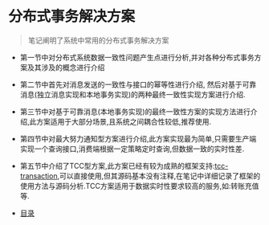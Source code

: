 # 分布式事务解决方案

>笔记阐明了系统中常用的分布式事务解决方案

* 第一节中对分布式系统数据一致性问题产生点进行分析,并对各种分布式事务方案及其涉及的概念进行介绍
* 第二节中首先对消息发送的一致性与接口的幂等性进行介绍, 然后对基于可靠消息(独立消息实现和本地事务实现)的两种最终一致性实现方案进行介绍.
* 第三节中对基于可靠消息(本地事务实现)的最终一致性方案的实现方法进行介绍,此方案适用于大部分场景,且系统之间耦合性较低,推荐使用.
* 第四节中对最大努力通知型方案进行介绍,此方案实现最为简单,只需要生产端实现一个查询接口,消费端根据一定策略定时查询,但数据一致的实时性差.
* 第五节中介绍了TCC型方案,此方案已经有较为成熟的框架支持:[tcc-transaction](https://github.com/changmingxie/tcc-transaction),可以直接使用,但其源码基本没有注释,在笔记中详细记录了框架的使用方法与源码分析.TCC方案适用于数据实时性要求较高的服务,如:转账充值等.

* [目录](SUMMARY.md)